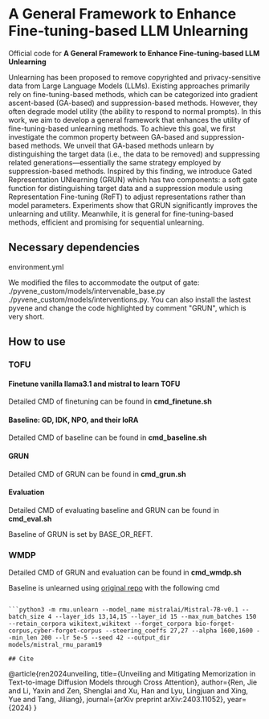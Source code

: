 # A General Framework to Enhance Fine-tuning-based LLM Unlearning

Official code for **A General Framework to Enhance Fine-tuning-based LLM Unlearning**

Unlearning has been proposed to remove copyrighted and privacy-sensitive data from Large Language Models (LLMs). Existing approaches primarily rely on fine-tuning-based methods, which can be categorized into gradient ascent-based (GA-based) and suppression-based methods. However, they often degrade model utility (the ability to respond to normal prompts). In this work, we aim to develop a general framework that enhances the utility of fine-tuning-based unlearning methods. To achieve this goal, we first investigate the common property between GA-based and suppression-based methods. We unveil that GA-based methods unlearn by distinguishing the target data (i.e., the data to be removed) and suppressing related generations—essentially the same strategy employed by suppression-based methods. Inspired by this finding, we introduce Gated Representation UNlearning (GRUN) which has two components: a soft gate function for distinguishing target data and a suppression module using Representation Fine-tuning (ReFT) to adjust representations rather than model parameters. Experiments show that GRUN significantly improves the unlearning and utility. Meanwhile, it is general for fine-tuning-based methods, efficient and promising for sequential unlearning.

## Necessary dependencies

environment.yml

We modified the files to accommodate the output of gate: ./pyvene_custom/models/intervenable_base.py ./pyvene_custom/models/interventions.py. You can also install the lastest pyvene and change the code highlighted by comment "GRUN", which is very short.

## How to use

### TOFU

#### Finetune vanilla llama3.1 and mistral to learn TOFU

Detailed CMD of finetuning can be found in **cmd_finetune.sh**

#### Baseline: GD, IDK, NPO, and their loRA

Detailed CMD of baseline can be found in **cmd_baseline.sh**

#### GRUN

Detailed CMD of GRUN can be found in **cmd_grun.sh**

#### Evaluation

Detailed CMD of evaluating baseline and GRUN can be found in **cmd_eval.sh**

Baseline of GRUN is set by BASE_OR_REFT.

### WMDP

Detailed CMD of GRUN and evaluation can be found in **cmd_wmdp.sh**

Baseline is unlearned using [original repo](https://github.com/centerforaisafety/wmdp) with the following cmd

```python3 -m rmu.unlearn --model_name meta-llama/Llama-3.1-8B --batch_size 4 --layer_ids 13,14,15 --layer_id 15 --max_num_batches 150 --layer_ids 13,14,15 --layer_id 15 --retain_corpora wikitext,wikitext --forget_corpora bio-forget-corpus,cyber-forget-corpus --steering_coeffs 30,30 --alpha 350,350 --lr 5e-5 --seed 42 --output_dir models/llama3_rmu_param18

```python3 -m rmu.unlearn --model_name mistralai/Mistral-7B-v0.1 --batch_size 4 --layer_ids 13,14,15 --layer_id 15 --max_num_batches 150 --retain_corpora wikitext,wikitext --forget_corpora bio-forget-corpus,cyber-forget-corpus --steering_coeffs 27,27 --alpha 1600,1600 --min_len 200 --lr 5e-5 --seed 42 --output_dir models/mistral_rmu_param19

## Cite
```
@article{ren2024unveiling,
  title={Unveiling and Mitigating Memorization in Text-to-image Diffusion Models through Cross Attention},
  author={Ren, Jie and Li, Yaxin and Zen, Shenglai and Xu, Han and Lyu, Lingjuan and Xing, Yue and Tang, Jiliang},
  journal={arXiv preprint arXiv:2403.11052},
  year={2024}
}
```
